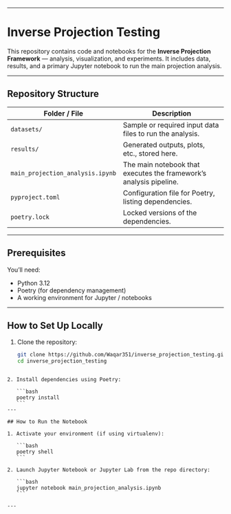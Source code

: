 
---

# Inverse Projection Testing

This repository contains code and notebooks for the **Inverse Projection Framework** — analysis, visualization, and experiments. It includes data, results, and a primary Jupyter notebook to run the main projection analysis.

---

## Repository Structure

| Folder / File | Description |
|----------------|-------------|
| `datasets/` | Sample or required input data files to run the analysis. |
| `results/` | Generated outputs, plots, etc., stored here. |
| `main_projection_analysis.ipynb` | The main notebook that executes the framework’s analysis pipeline. |
| `pyproject.toml` | Configuration file for Poetry, listing dependencies. |
| `poetry.lock` | Locked versions of the dependencies. |

---

## Prerequisites

You’ll need:

- Python 3.12  
- Poetry (for dependency management)  
- A working environment for Jupyter / notebooks  

---

## How to Set Up Locally

1. Clone the repository:

   ```bash
   git clone https://github.com/Waqar351/inverse_projection_testing.git
   cd inverse_projection_testing
````

2. Install dependencies using Poetry:

   ```bash
   poetry install
   ```
---

## How to Run the Notebook

1. Activate your environment (if using virtualenv):

   ```bash
   poetry shell
   ```

2. Launch Jupyter Notebook or Jupyter Lab from the repo directory:

   ```bash
   jupyter notebook main_projection_analysis.ipynb
   ```

---
